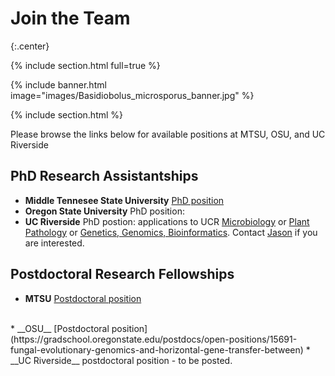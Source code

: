# **Join the Team**

{:.center}

{% include section.html full=true %}

{% include banner.html image="images/Basidiobolus_microsporus_banner.jpg" %}

{% include section.html %}

Please browse the links below for available positions at MTSU, OSU, and UC Riverside

## PhD Research Assistantships

* __Middle Tennesee State University__ [PhD position](https://msastudents.org/2021/09/16/phd-position-at-middle-tennesee-state-university-walker-lab-deadline-december-18-2021/)
* __Oregon State University__ PhD position:
* __UC Riverside__ PhD postion: applications to UCR [Microbiology](https://microbiology.ucr.edu/) or [Plant Pathology]([https://microplantpath.ucr.edu/department-programs/plant-pathology-graduate-program) or [Genetics, Genomics, Bioinformatics](https://ggb.ucr.edu/). Contact [Jason](/members/jason-stajich) if you are interested.

## Postdoctoral Research Fellowships

* __MTSU__ [Postdoctoral position](https://careers.mtsu.edu/en-us/job/495502/biology-postdoctoral-research-assistant)
<br>
* __OSU__ [Postdoctoral position](https://gradschool.oregonstate.edu/postdocs/open-positions/15691-fungal-evolutionary-genomics-and-horizontal-gene-transfer-between)
* __UC Riverside__ postdoctoral position - to be posted.
